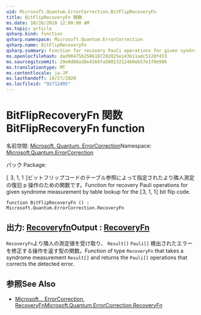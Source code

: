 ```yaml
---
uid: Microsoft.Quantum.ErrorCorrection.BitFlipRecoveryFn
title: BitFlipRecoveryFn 関数
ms.date: 10/26/2020 12:00:00 AM
ms.topic: article
qsharp.kind: function
qsharp.namespace: Microsoft.Quantum.ErrorCorrection
qsharp.name: BitFlipRecoveryFn
qsharp.summary: Function for recovery Pauli operations for given syndrome measurement by table lookup for the ⟦3, 1, 1⟧ bit flip code.
ms.openlocfilehash: dad90475b2506187282825e143b11adc5120f453
ms.sourcegitcommit: 29e0d88a30e4166fa580132124b0eb57e1f0e986
ms.translationtype: MT
ms.contentlocale: ja-JP
ms.lasthandoff: 10/27/2020
ms.locfileid: "92712495"
---
```

# <a name="bitfliprecoveryfn-function"></a><span data-ttu-id="f4f16-102">BitFlipRecoveryFn 関数</span><span class="sxs-lookup"><span data-stu-id="f4f16-102">BitFlipRecoveryFn function</span></span>

<span data-ttu-id="f4f16-103">名前空間: [Microsoft. Quantum. ErrorCorrection](xref:Microsoft.Quantum.ErrorCorrection)</span><span class="sxs-lookup"><span data-stu-id="f4f16-103">Namespace: [Microsoft.Quantum.ErrorCorrection](xref:Microsoft.Quantum.ErrorCorrection)</span></span>

<span data-ttu-id="f4f16-104">パック [](https://nuget.org/packages/)</span><span class="sxs-lookup"><span data-stu-id="f4f16-104">Package: [](https://nuget.org/packages/)</span></span>


<span data-ttu-id="f4f16-105">⟦ 3, 1, 1 ⟧ビットフリップコードのテーブル参照によって指定されたより隣人測定の復旧 p 操作のための関数です。</span><span class="sxs-lookup"><span data-stu-id="f4f16-105">Function for recovery Pauli operations for given syndrome measurement by table lookup for the ⟦3, 1, 1⟧ bit flip code.</span></span>

```qsharp
function BitFlipRecoveryFn () : Microsoft.Quantum.ErrorCorrection.RecoveryFn
```


## <a name="output--recoveryfn"></a><span data-ttu-id="f4f16-106">出力: [Recoveryfn](xref:Microsoft.Quantum.ErrorCorrection.RecoveryFn)</span><span class="sxs-lookup"><span data-stu-id="f4f16-106">Output : [RecoveryFn](xref:Microsoft.Quantum.ErrorCorrection.RecoveryFn)</span></span>

<span data-ttu-id="f4f16-107">`RecoveryFn`より隣人の測定値を受け取り、 `Result[]` `Pauli[]` 検出されたエラーを修正する操作を返す型の関数。</span><span class="sxs-lookup"><span data-stu-id="f4f16-107">Function of type `RecoveryFn` that takes a syndrome measurement `Result[]` and returns the `Pauli[]` operations that corrects the detected error.</span></span>

## <a name="see-also"></a><span data-ttu-id="f4f16-108">参照</span><span class="sxs-lookup"><span data-stu-id="f4f16-108">See Also</span></span>

- [<span data-ttu-id="f4f16-109">Microsoft... ErrorCorrection. RecoveryFn</span><span class="sxs-lookup"><span data-stu-id="f4f16-109">Microsoft.Quantum.ErrorCorrection.RecoveryFn</span></span>](xref:Microsoft.Quantum.ErrorCorrection.RecoveryFn)